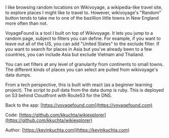 I like browsing random locations on Wikivoyage, a wikipedia-like travel site, to explore places I might like to travel to.  However, wikivoyage's "Random" button tends to take me to one of the bazillion little towns in New England more often than not.

VoyageFound is a tool I built on top of Wikivoyage.  It lets you jump to a random page, subject to filters you can define.  For example, if you want to leave out all of the US, you can add "United States" to the exclude filter.  If you want to search for places in Asia but you've already been to a few countries, you can include Asia but exclude Vietnam and Thailand.

<blockquote class="imgur-embed-pub" lang="en" data-id="a/Wfntn"><a href="//imgur.com/Wfntn"></a></blockquote><script async src="//s.imgur.com/min/embed.js" charset="utf-8"></script>

You can set filters at any level of granularity from continents to small towns.  The different kinds of places you can select are pulled from wikivoyage's data dumps.

From a tech perspective, this is built with react (as a beginner learning project).  The script to pull data from the data dump is ruby.  This is deployed on S3 behind Cloudfront with Route53 for the DNS.

Back to the app: [https://voyagefound.com](https://voyagefound.com)

Code: [https://github.com/kkuchta/wikiexplorer](https://github.com/kkuchta/wikiexplorer)

Author: [https://kevinkuchta.com](https://kevinkuchta.com)
